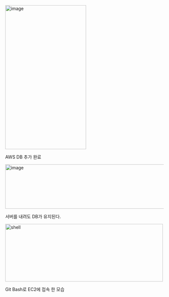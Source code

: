 <img width="257" height="457" alt="image" src="https://github.com/user-attachments/assets/596bd861-5442-4251-bec5-f0a8fdd906f4" />


AWS DB 추가 완료


<img width="1111" height="141" alt="image" src="https://github.com/user-attachments/assets/934b994d-a7af-41eb-9f21-574932a5f3fb" />


서버를 내려도 DB가 유지된다.


<img width="501" height="183" alt="shell" src="https://github.com/user-attachments/assets/e3965d83-93e7-4f40-b350-a5a449423a44" />


Git Bash로 EC2에 접속 한 모습

